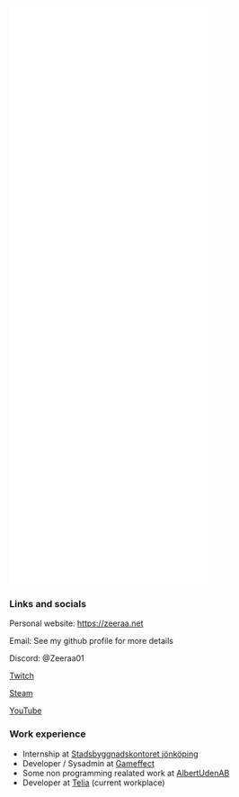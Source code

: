 ![Metrics](/github-metrics.svg)

### Links and socials
Personal website: https://zeeraa.net

Email: See my github profile for more details

Discord: @Zeeraa01

[Twitch](https://www.twitch.tv/zeeraa01)

[Steam](https://steamcommunity.com/id/zeeraa)

[YouTube](https://www.youtube.com/channel/UCauGNpV-x1Df-nVy52tRpwA)

### Work experience
* Internship at [Stadsbyggnadskontoret jönköping](https://www.jonkoping.se/kommunpolitik/kommunensorganisation/forvaltningar/stadsbyggnadskontoret.4.74fef9ab15548f0b8001a08.html)
* Developer / Sysadmin at [Gameffect](https://gameffect.se/esport/)
* Some non programming realated work at [AlbertUdenAB](http://albertsbettskenor.se/)
* Developer at [Telia](https://www.telia.se/) (current workplace)
